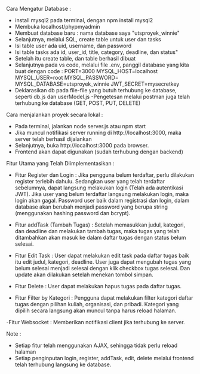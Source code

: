 Cara Mengatur Database :
- install mysql2 pada terminal, dengan npm install mysql2
- Membuka localhost/phypmyadmin
- Membuat database baru : nama database saya "utsproyek_winnie"
- Selanjutnya, melalui SQL, create table untuk user dan tasks
- Isi table user ada uid, username, dan password
- Isi table tasks ada id, user_id, title, category, deadline, dan status"
- Setelah itu create table, dan table berhasil dibuat
- Selanjutnya pada vs code, melalui file .env, panggil database yang kita buat dengan code :
    PORT=3000
    MYSQL_HOST=localhost
    MYSQL_USER=root
    MYSQL_PASSWORD=
    MYSQL_DATABASE=utsproyek_winnie
    JWT_SECRET=mysecretkey
- Deklarasikan db pada file-file yang butuh terhubung ke database, seperti db.js dan userModel.js
-Pengetesan melalui postman juga telah terhubung ke database (GET, POST, PUT, DELETE)

Cara menjalankan proyek secara lokal :
- Pada terminal, jalankan node server.js atau npm start
- Jika muncul notifikasi server running di http://localhost:3000, maka server telah berhasil dijalankan
- Selanjutnya, buka http://localhost:3000 pada browser.
- Frontend akan dapat digunakan (sudah terhubung dengan backend)

Fitur Utama yang Telah Diimplementasikan :
- Fitur Register dan Login : Jika pengguna belum terdaftar, perlu dilakukan register terlebih dahulu. Sedangkan user yang telah terdaftar sebelumnya, dapat langsung melakukan login (Telah ada autentikasi JWT). Jika user yang belum terdaftar langsung melakukan login, maka login akan gagal. Password user baik dalam registrasi dan login, dalam database akan berubah menjadi password yang berupa string (menggunakan hashing password dan bcrypt).

- Fitur addTask (Tambah Tugas) : Setelah memasukkan judul, kategori, dan deadline dan melakukan tambah tugas, maka tugas yang telah ditambahkan akan masuk ke dalam daftar tugas dengan status belum selesai.

- Fitur Edit Task : User dapat melakukan edit task pada daftar tugas baik itu edit judul, kategori, deadline. User juga dapat mengubah tugas yang belum selesai menjadi selesai dengan klik checkbox tugas selesai. Dan update akan dilakukan setelah menekan tombol simpan.

- Fitur Delete : User dapat melakukan hapus tugas pada daftar tugas.

- Fitur Filter by Kategori : Pengguna dapat melakukan filter kategori daftar tugas dengan pilihan kuliah, organisasi, dan pribadi. Kategori yang dipilih secara langsung akan muncul tanpa harus reload halaman.

-Fitur Websocket : Memberikan notifikasi client jika terhubung ke server.

Note : 
- Setiap fitur telah menggunakan AJAX, sehingga tidak perlu reload halaman
- Setiap penginputan login, register, addTask, edit, delete melalui frontend telah terhubung langsung ke database.
